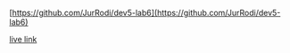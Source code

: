 [https://github.com/JurRodi/dev5-lab6](https://github.com/JurRodi/dev5-lab6)

[live link](https://lab6-vuejs.vercel.app/)